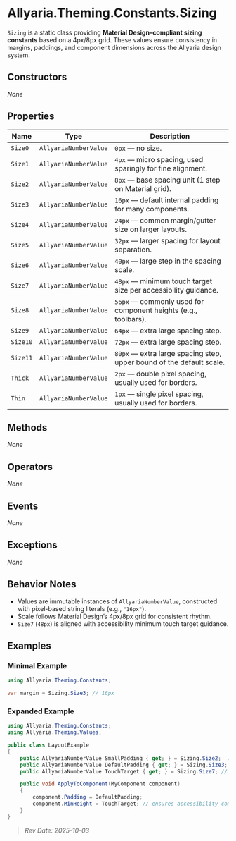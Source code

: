 # Allyaria.Theming.Constants.Sizing

`Sizing` is a static class providing **Material Design–compliant sizing constants** based on a 4px/8px grid.
These values ensure consistency in margins, paddings, and component dimensions across the Allyaria design system.

## Constructors

*None*

## Properties

| Name     | Type                  | Description                                                          |
|----------|-----------------------|----------------------------------------------------------------------|
| `Size0`  | `AllyariaNumberValue` | `0px` — no size.                                                     |
| `Size1`  | `AllyariaNumberValue` | `4px` — micro spacing, used sparingly for fine alignment.            |
| `Size2`  | `AllyariaNumberValue` | `8px` — base spacing unit (1 step on Material grid).                 |
| `Size3`  | `AllyariaNumberValue` | `16px` — default internal padding for many components.               |
| `Size4`  | `AllyariaNumberValue` | `24px` — common margin/gutter size on larger layouts.                |
| `Size5`  | `AllyariaNumberValue` | `32px` — larger spacing for layout separation.                       |
| `Size6`  | `AllyariaNumberValue` | `40px` — large step in the spacing scale.                            |
| `Size7`  | `AllyariaNumberValue` | `48px` — minimum touch target size per accessibility guidance.       |
| `Size8`  | `AllyariaNumberValue` | `56px` — commonly used for component heights (e.g., toolbars).       |
| `Size9`  | `AllyariaNumberValue` | `64px` — extra large spacing step.                                   |
| `Size10` | `AllyariaNumberValue` | `72px` — extra large spacing step.                                   |
| `Size11` | `AllyariaNumberValue` | `80px` — extra large spacing step, upper bound of the default scale. |
| `Thick`  | `AllyariaNumberValue` | `2px` — double pixel spacing, usually used for borders.              |
| `Thin`   | `AllyariaNumberValue` | `1px` — single pixel spacing, usually used for borders.              |

## Methods

*None*

## Operators

*None*

## Events

*None*

## Exceptions

*None*

## Behavior Notes

* Values are immutable instances of `AllyariaNumberValue`, constructed with pixel-based string literals (e.g.,
  `"16px"`).
* Scale follows Material Design’s 4px/8px grid for consistent rhythm.
* `Size7` (`48px`) is aligned with accessibility minimum touch target guidance.

## Examples

### Minimal Example

```csharp
using Allyaria.Theming.Constants;

var margin = Sizing.Size3; // 16px
```

### Expanded Example

```csharp
using Allyaria.Theming.Constants;
using Allyaria.Theming.Values;

public class LayoutExample
{
    public AllyariaNumberValue SmallPadding { get; } = Sizing.Size2;  // 8px
    public AllyariaNumberValue DefaultPadding { get; } = Sizing.Size3; // 16px
    public AllyariaNumberValue TouchTarget { get; } = Sizing.Size7; // 48px

    public void ApplyToComponent(MyComponent component)
    {
        component.Padding = DefaultPadding;
        component.MinHeight = TouchTarget; // ensures accessibility compliance
    }
}
```

> *Rev Date: 2025-10-03*
